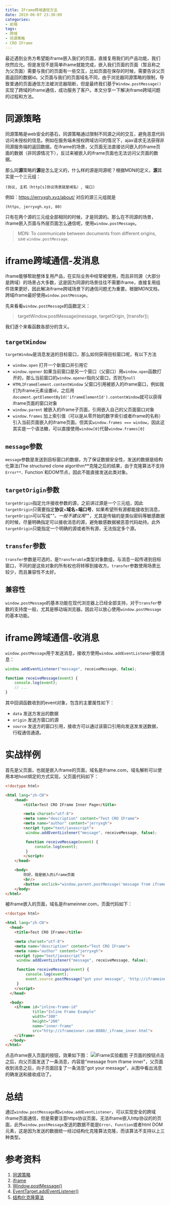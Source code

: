 ```yaml
---
title: IFrame跨域通信方法
date: 2019-06-07 23:30:09
categories:
- 前端
tags:
- 跨域
- 同源策略
- CRO IFrame
---
```


最近遇到业务方希望能iframe嵌入我们的页面，直接复用我们的产品功能，我们欣然应允。但是发现不是简单iframe就能完成，嵌入我们页面的页面（暂且称之为父页面）需要与我们的页面有一些交互，比如页面在保存的时候，需要告诉父页面返回的数据id。父页面与我们的页面域名不同，由于浏览器同源策略的限制，导致普通的页面通信方法被浏览器阻断，但是最终我们基于`Window​.post​Message()`实现了跨域的iframe通信，成功服务了客户。本文分享一下解决iframe跨域问题的过程和方法。

# 同源策略
同源策略是web安全的基石，同源策略通过限制不同源之间的交互，避免恶意代码访问未授权的信息。例如在服务端未授权跨域访问的情况下，ajax请求无法获得非同源服务端的返回数据。在iframe的场景，父页面无法直接访问嵌入的iframe页面的数据（非同源情况下），反过来被嵌入的iframe页面也无法访问父页面的数据。

那么同**源**策略的**源**是怎么定义的，什么样的源是同源呢？根据MDN的定义，**源**其实是一个三元组：
```text
(协议, 主机（http[s]协议场景就是域名）, 端口)
```
例如：https://jerryxgh.xyz/about/ 对应的源三元组就是
```text
(https, jerryxgh.xyz, 80)
```
只有在两个源的三元组全部相同的时候，才是同源的。那么在不同源的场景，iframe嵌入页面与外层页面怎么通信呢，使用`window.postMessage`。
> MDN: To communicate between documents from different origins, use `window.postMessage`.

# iframe跨域通信-发消息
iframe能够帮助整体复用产品，在实际业务中经常被使用，而且非同源（大部分是跨域）的场景占大多数，这是因为同源的场景往往不需要iframe，直接复用组件效果更好，因此解决iframe跨域场景下的通信问题尤为重要。根据MDN文档，跨域iframe最好使用`window.postMessage`。

先来看看`window.postMessage`的函数定义：
> targetWindow.postMessage(message, targetOrigin, [transfer]);

我们逐个来看函数各部分的含义。
## `targetWindow`
`targetWindow`是消息发送的目标窗口，那么如何获得目标窗口呢，有以下方法
* `window.open` 打开一个新窗口并引用它
* `window.opener` 如果当前窗口是另一个窗口（父窗口）用`window.open`函数打开的，那么当前窗口的`window.opener`指向父窗口，否则为`null`
* `HTMLIFrameElement.contentWindow` 父窗口引用被嵌入的iframe窗口，例如我们为iframe元素设置id，之后用`document.getElementById('iframeElementId').contentWindow`就可以获得iframe页面的窗口对象
* `window.parent` 被嵌入的iframe子页面，引用嵌入自己的父页面窗口对象
* `window.frames` 加上索引值（可以是从零开始的数字索引或者iframe的名称）引入当前页面嵌入的iframe页面。但其实`window.frames === window`，因此这其实是一个语法糖，可以直接使用`window[0]`代替`window.frames[0]`

## `message`参数
`message`参数是发送到目标窗口的数据，为了保证数据安全性，发送的数据是结构化算法(The structured clone algorithm**克隆之后的结果，由于克隆算法不支持`Error**、`Function`和DOM节点，因此不能直接发送此类对象。

## `targetOrigin`参数
`targetOrigin`指定允许接收参数的源，之前讲过源是一个三元组，因此`targetOrigin`只需要指定**协议**+**域名**+**端口号**，如果希望所有源都能接收到消息，`targetOrigin`可以写成"*"。一般不建议用"*"，尤其是传输的是类似密码等敏感数据的时候，尽量明确指定可以接收消息的源，避免敏感数据被恶意代码劫持。此外`targetOrigin`只能指定一个明确的源或者所有源，无法指定多个源。

## `transfer`参数
`transfer`参数是可选的，是`Transferable`类型对象数组，与消息一起传递到目标窗口，不同的是这些对象的所有权也将转移到接收方。`transfer`参数使用场景比较少，而且兼容性不太好。

## 兼容性
`window.postMessage`的基本功能在现代浏览器上已经全部支持，对于`transfer`参数的支持度一般，尤其是移动端浏览器。因此可以放心使用`window.postMessage`的基本功能。

# iframe跨域通信-收消息
`window.postMessage`用于发送消息，接收方使用`window.addEventListener`接收消息：
```javascript
window.addEventListener("message", receiveMessage, false);

function receiveMessage(event) {
    console.log(event);
    // ...
}
```
其中回调函数收到的event对象，包含的主要属性如下：
* `data`
发送方发出的数据
* `origin`
发送方窗口的源
* `source`
发送方的窗口引用，接收方可以通过该窗口引用向发送发发送数据，行程通信通道。

# 实战样例
首先是父页面，也就是嵌入iframe的页面，域名是iframe.com，域名解析可以使用本地host绑定的方式实现，父页面代码如下：
```html
<!doctype html>

<html lang="zh-CN">
    <head>
        <title>Test CRO IFrame Inner Page</title>

        <meta charset="utf-8">
        <meta name="description" content="Test CRO IFrame">
        <meta name="author" content="jerryxgh">
        <script type="text/javascript">
         window.addEventListener("message", receiveMessage, false);

         function receiveMessage(event) {
             console.log(event);
         }
        </script>
    </head>

    <body>
        你好，我是嵌入的iframe页面
        <br/>
        <button onclick="window.parent.postMessage('message from iframe inner', 'http://iframe.com:8080')">按我给父页面发消息</button>
    </body>
</html>
```

被iframe嵌入的页面，域名是iframeinner.com，页面代码如下：
```html
<!doctype html>

<html lang="zh-CN">
  <head>
    <title>Test CRO IFrame</title>

    <meta charset="utf-8">
    <meta name="description" content="Test CRO IFrame">
    <meta name="author" content="jerryxgh">
    <script type="text/javascript">
     window.addEventListener("message", receiveMessage, false);

     function receiveMessage(event) {
         console.log(event);
         event.source.postMessage("got your message", 'http://iframeinner.com:8080')
     }
    </script>
  </head>

  <body>
    <iframe id="inline-frame-id"
            title="Inline Frame Example"
            width="300"
            height="200"
            name="inner-frame"
            src="http://iframeinner.com:8080/_iframe_inner.html">
    </iframe>
  </body>
</html>
```
点击iframe嵌入页面的按钮，效果如下图：
![IFrame实验截图](iframe_test_snapshot.jpg "IFrame实验截图")
子页面的按钮点击之后，向父页面发送了一条消息，内容是"message from iframe inner"，父页面收到消息之后，向子页面回复了一条消息"got your message"，从图中看出消息的确发送和接收成功了。

# 总结
通过`window.postMessage`和`window.addEventListener`，可以实现安全的跨域iframe页面通信，但是需要注意https协议页面，无法iframe嵌入http协议的的页面，此外`window.postMessage`发送的数据不能是`Error`、`Function`或者html DOM元素，这是因为发送的数据统一经过结构化克隆算法克隆，而该算法不支持以上三种类型。

# 参考资料
1. [同源策略](https://developer.mozilla.org/en-US/docs/Web/Security/Same-origin_policy)
2. [iframe](https://developer.mozilla.org/en-US/docs/Web/HTML/Element/iframe)
3. [Window​.post​Message()](https://developer.mozilla.org/en-US/docs/Web/API/Window/postMessage)
4. [Event​Target​.add​Event​Listener()](https://developer.mozilla.org/en-US/docs/Web/API/EventTarget/addEventListener)
5. [结构化克隆算法](https://developer.mozilla.org/en-US/docs/Web/API/Web_Workers_API/Structured_clone_algorithm)
